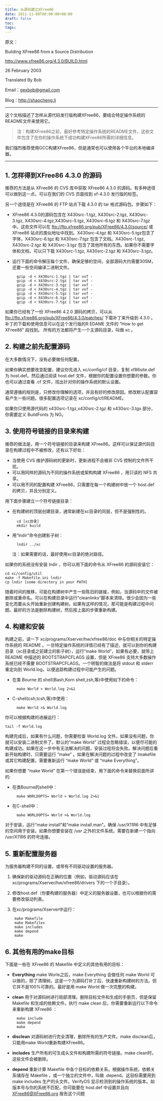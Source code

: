 ```yaml
---
title: 从源码建立XFree86
date: 2011-11-08T08:00:00+08:00
draft: false
toc:
tags:
---
```



原文：

Building XFree86 from a Source Distribution

<http://www.xfree86.org/4.3.0/BUILD.html>

26 February 2003

Translated By Bob

Email：<gexbob@gmail.com>

Blog：<http://shaocheng.li> 

***

这个文档描述了怎样从源代码发行版构建XFree86，要结合特定操作系统的README文件来使用它。

>注：构建XFree86之前，最好参考特定操作系统的README文件，这些文件包含了在你的操作系统下成功构建XFree86所需的详细信息。

我们强烈推荐使用GCC构建XFree86，但是通常也可以使用各个平台的本地编译器。

***

## 1. 怎样得到XFree86 4.3.0 的源码

推荐的方法是从 XFree86 的 CVS 库中获取 XFree86 4.3.0 的源码。有多种途径可以做到这一点，可以在我们的 CVS 页面找到 xf-4.3.0 发行版的标签。

另一个途径是在 XFree86 的 FTP 站点下载 4.3.0 的 tar 格式源码包。步骤如下：

* XFree86 4.3.0的源码包含在 X430src-1.tgz, X430src-2.tgz, X430src-3.tgz, X430src-4.tgz,X430src-5.tgz, X430src-6.tgz 和 X430src-7.tgz 中。这些文件可以在 <ftp://ftp.xfree86.org/pub/XFree86/4.3.0/source/> 或 XFree86 站点的类似地址中找到。X430src-4.tgz 和 X430src-5.tgz包含了字体，X430src-6.tgz 和 X430src-7.tgz 包含了文档。X430src-1.tgz, X430src-2.tgz 和 X430src-3.tgz 包含了其他所有的东西。如果你不需要字体和文档，可以只下载 X430src-1.tgz, X430src-2.tgz 和 X430src-3.tgz。

* 运行下面的命令解压每个文件，确保足够的空间，全部源码大约需要305M，还要一些空间编译二进制文件。

		gzip -d < X430src-1.tgz | tar vxf -
		gzip -d < X430src-2.tgz | tar vxf -
		gzip -d < X430src-3.tgz | tar vxf -
		gzip -d < X430src-4.tgz | tar vxf -
		gzip -d < X430src-5.tgz | tar vxf -
		gzip -d < X430src-6.tgz | tar vxf -
		gzip -d < X430src-7.tgz | tar vxf -


如果你已经有了一份 XFree86 4.2.0 源码的拷贝，可以从 <ftp://ftp.xfree86.org/pub/XFree86/4.3.0/patches/> 下载补丁来升级到 4.3.0 。补丁的下载和使用信息可以在这个发行版的R EDAME 文件的 “How to get XFree86” 段找到。
所有的方法都将产生一个主源码目录，叫做 xc 。

## 2. 构建之前先配置源码

在大多数情况下，没有必要做任何配置。

如果你确实想要改变配置，建议你先进入 xc/config/cf 目录，复制 xf86site.def 为 host.def。然后通过阅读 host.def 文件，根据你的配置设置你想要的参数。你也可以通过查看 .cf 文件，找出针对你的操作系统的默认设置。

通常遵循的规则是，只修改你理解的选项，并且有好的修改原因。修改默认配置容易产生一些问题。很多配置选项记录在 xc/config/cf/README。

如果你只使用源代码的 x430src-1.tgz,x430src-2.tgz 和 x430src-3.tgx 部分，你需要定义 BuildFonts 为 NO。

## 3. 使用符号链接的目录来构建

推荐的做法是，用一个符号链接的目录来构建 XFree86。这样可以保证源代码目录在构建过程中不被修改，还有以下好处：

* 当使用 CVS 维护源码树的更新时，更新进程不会被非 CVS 控制的文件所干扰。
* 可以用同样的源码为不同的操作系统或架构构建 XFree86 ，用只读的 NFS 共享。
* 可以用不同的配置构建 XFree86，只需要在每一个构建树中放一个 host.def 的拷贝，并且分别定义。

用下面步骤建立一个符号链接目录：

* 在构建树的顶层创建目录，通常新建在xc目录的同层，但不是强制性的。

		cd [xc目录]
		mkdir build

* 用“lndir”命令创建影子树：

		lndir ../xc

	注：如果需要的话，最好使用xc目录的绝对路径。


如果你的系统没有安装 lndir ，你可以用下面的命令从 XFree86 的源码安装它：

	cd xc/config/util
	make -f Makefile.ini lndir
	cp lndir [some directory in your PATH]

随着时间的推移，可能在构建树中产生一些陈旧的链接，例如，当源码中的文件被删除或重命名。可以在构建目录中运行“cleanlinks”脚本来清除。很少会因为一些变化而要从头开始重新创建构建树。如果有这样的情况，那可能是构建过程中问题。最好的方法是删除构建树，然后按上面的步骤重新构建。

## 4. 构建和安装

构建之前，读一下 xc/programs/Xserver/hw/xfree86/doc 中与你相关的特定操作系统的 README 。一旦特定操作系统的详情已经有了描述，就可以到你的构建目录（xc目录或之前建立的影子树），运行“make World”，如果有必要，就带上 README 中描述的 BOOTSTRAPCFLAGS 设置，但是 XFree86 支持大多数操作系统已经不需要 BOOTSTRAPCFLAGS。一个明智的做法是将 stdout 和 stderr 重定向到 World.log，以便追踪构建过程中可能产生的问题。

* 在类 Bourne 的 shell(Bash,Korn shell,zsh,等)中使用如下的命令：

		make World > World.log 2>&1

* C-shell(csh,tcsh,等)中使用：

		make World >& World.log

你可以根据构建的进展运行：
	
	tail -f World.log

构建完成后，如果有什么问题，你需要检查 World.log 文件。如果没有问题，你就可以安装二进制文件了。默认的“make World” 过程会忽略错误，以便尽可能的构建成功。如果在这一步中有无法解决的问题，安装过程将会失败。解决问题后重新开始构建时，只需要运行 “make” 。如果在解决问题的过程中改变了 Imakefile 或其它构建配置，需要重新运行 “make World” 或 “make Everything”。

如果你想要 “make World” 在第一个错误是结束，用下面的命令来替换前面所讲的:

* 在类Bourne的shell中：

		make WORLDOPTS= World > World.log 2>&1

* 在C-shell中：

		make WORLDOPTS= World >& World.log 


对于安装，运行“make install”和“make install.man”。确保 /usr/X11R6 中有足够的空间用于安装。如果你想要安装在 /usr 之外的文件系统，需要在新建一个指向 /usr/X11R6 的符号连接。

## 5. 重新配置服务器

为服务器构建不同的设置，或带有不同驱动设置的服务器。

1. 确保新的驱动源码在正确的位置（例如，驱动源码应该在 xc/programs/Xserver/hw/xfree86/drivers 下的一个子目录）。
2. 修改host.def（你要构建的服务器）中定义的服务器设置，也可以根据你的需要修改驱动列表。
3. 在xc/programs/Xserver中运行：

		make Makefile
		make Makefiles
		make includes
		make depend
		make

## 6. 其他有用的make目标

下面是一些在 XFree86 的 Makefile 中定义的其他有用的目标：

* **Everything**  make Worle之后，make Everything 会做任何 make World 可以做的，除了清理树。这是一个为源码打补丁后、快速重新构建树的方法。但它并不是100%可靠的。最好是用 make World 做一次完整的构建。
* **clean**       用于对源码树进行局部清理。删除目标文件和生成的手册页，但是保留 Makefile 和生成的依赖文件。执行 make clean 后，你需要重新运行以下命令来重新构建 XFree86 ：

		make include 
		make depend
		make

* **disclean**   对源码树进行完全清理，删除所有的生产文件。make disclean后，只能用make World重新构建XFree86。
* **includes**  生产所有的可生成头文件和构建所需的符号链接。make clean时，这些文件会被删除。
* **depend**   重新计算 Makefile 中各个目标的依赖关系。根据操作系统，依赖关系储存在 Makefile ，或一个独立的文件中，叫做 .depend。这目标需要用到 make includes 生产的头文件。VerifyOS  显示检测到的操作系统的版本。如版本号与你的系统不匹配，你可能要在 host.def 中设置并且向 <XFree86@XFree86.org> 报告这个问题
